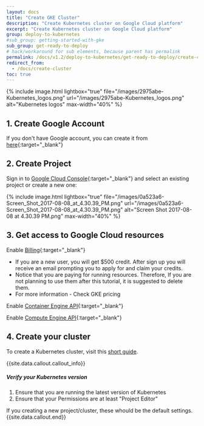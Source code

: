 ```yaml
---
layout: docs
title: "Create GKE Cluster"
description: "Create Kubernetes cluster on Google Cloud platform"
excerpt: "Create Kubernetes cluster on Google Cloud platform"
group: deploy-to-kubernetes
#sub_group: getting-started-with-gke
sub_group: get-ready-to-deploy
# hack/workaround for sub elements, because parent has permalink
permalink: /docs/v1.2/deploy-to-kubernetes/get-ready-to-deploy/create-cluster/
redirect_from:
  - /docs/create-cluster
toc: true
---
```


{% include image.html 
lightbox="true" 
file="/images/2975abe-Kubernetes_logos.png" 
url="/images/2975abe-Kubernetes_logos.png" 
alt="Kubernetes logos" 
max-width="40%" 
%}
 
## 1. Create Google Account
If you don't have Google account, you can create it from [here](https://accounts.google.com/SignUp){:target="_blank"} 
 
## 2. Create Project
Sign in to [Google Cloud Console](https://console.cloud.google.com/){:target="_blank"} and select an existing project or create a new one:

{% include image.html 
lightbox="true" 
file="/images/0a523a6-Screen_Shot_2017-08-08_at_4.30.39_PM.png" 
url="/images/0a523a6-Screen_Shot_2017-08-08_at_4.30.39_PM.png" 
alt="Screen Shot 2017-08-08 at 4.30.39 PM.png" 
max-width="40%" 
%}

## 3. Get access to Google Cloud resources
 
Enable [Billing](https://console.cloud.google.com/billing){:target="_blank"}
* If you are a new user, you will get $500 credit. After sign up you will receive an email prompting you to apply for and claim your credits. 
* Notice that you are paying for running resources. Therefore, If you are not planning to use them after this tutorial, it is suggested to delete them.
* For more information - Check GKE pricing
 
Enable [Container Engine API](https://console.cloud.google.com/apis/api/container/overview){:target="_blank"}

Enable [Compute Engine API](https://console.cloud.google.com/apis/api/compute_component/overview){:target="_blank"}

## 4. Create your cluster

To create a Kubernetes cluster, visit this [short guide](https://cloud.google.com/container-engine/docs/quickstart).

{{site.data.callout.callout_info}}
##### Verify your Kubernetes version

1. Ensure that you are running the latest version of Kubernetes
2. Ensure that your Permissions are at least "Project Editor"

If you creating a new project/cluster, these whould be the default settings. 
{{site.data.callout.end}}
